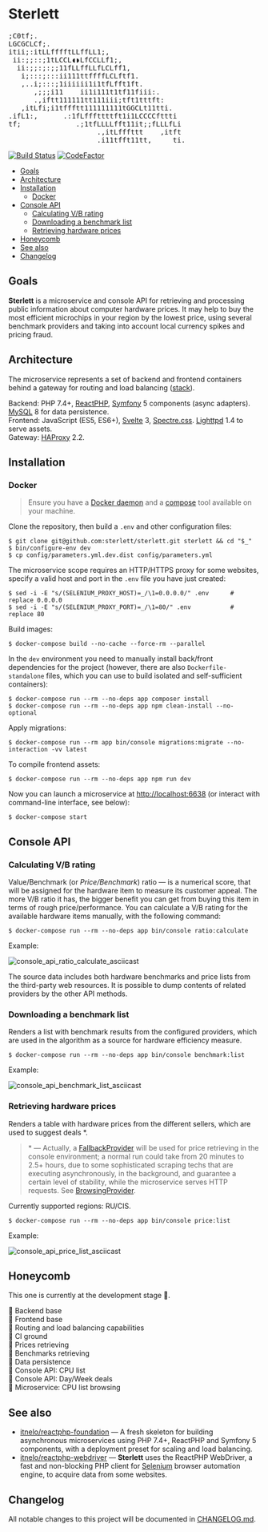 
# Sterlett

<pre>
;C0tf;.
LGCGCLCf;.
itii;:itLLfffftLLffLL1;,
 ii:;;::;1tLCCL◖◗LfCCLLf1;,
  ii:;;:;:;;11fLLffLLfLCLff1,
   i;:::;:::ii111ttffffLCLftf1.
   ,..i;:::;1iiiiii1i1tfLfft1ft.
      ,;;;i11    ii1i111t1tf11fiii:.
      .,iftt111111tt111iii;tft1tttft:
   ,itLfi;i1tffftt111111111tGGCLt11tti.
.ifL1:,      .:1fLfffttttft1i1LCCCCfttti
tf;             .;1tfLLLLfft11it;;fLLLfLi
                     .,itLfffttt    ,itft
                     .i11tfft11tt,     ti.
</pre>

[![Build Status](https://travis-ci.com/sterlett/sterlett.svg?branch=0.x)](https://travis-ci.com/sterlett/sterlett)
[![CodeFactor](https://www.codefactor.io/repository/github/sterlett/sterlett/badge/0.x)](https://www.codefactor.io/repository/github/sterlett/sterlett/overview/0.x)

- [Goals](#goals)
- [Architecture](#architecture)
- [Installation](#installation)
    - [Docker](#docker)
- [Console API](#console-api)
    - [Calculating V/B rating](#calculating-vb-rating)
    - [Downloading a benchmark list](#downloading-a-benchmark-list)
    - [Retrieving hardware prices](#retrieving-hardware-prices)
- [Honeycomb](#honeycomb)
- [See also](#see-also)
- [Changelog](#changelog)

## Goals

**Sterlett** is a microservice and console API for retrieving and processing public information
about computer hardware prices. It may help to buy the most efficient microchips in your region
by the lowest price, using several benchmark providers and taking into account local currency spikes
and pricing fraud.

## Architecture

The microservice represents a set of backend and frontend containers behind a gateway
for routing and load balancing ([stack](https://github.com/itnelo/reactphp-foundation#docker-swarm)).

Backend: PHP 7.4+, [ReactPHP](https://github.com/reactphp/reactphp), 
[Symfony](https://github.com/symfony/symfony) 5 components (async adapters).
[MySQL](https://dev.mysql.com/doc/refman/8.0/en) 8 for data persistence. \
Frontend: JavaScript (ES5, ES6+), [Svelte](https://github.com/sveltejs/svelte) 3,
[Spectre.css](https://github.com/picturepan2/spectre). [Lighttpd](https://lighttpd.net) 1.4 to serve assets. \
Gateway: [HAProxy](https://www.haproxy.com) 2.2.

## Installation

### Docker

> Ensure you have a [Docker daemon](https://docs.docker.com/get-docker) and a [compose](https://docs.docker.com/compose)
> tool available on your machine.

Clone the repository, then build a `.env` and other configuration files:

```
$ git clone git@github.com:sterlett/sterlett.git sterlett && cd "$_"
$ bin/configure-env dev
$ cp config/parameters.yml.dev.dist config/parameters.yml
```

The microservice scope requires an HTTP/HTTPS proxy for some websites, specify a valid host and port in the `.env` file
you have just created:

```
$ sed -i -E "s/(SELENIUM_PROXY_HOST)=_/\1=0.0.0.0/" .env      # replace 0.0.0.0
$ sed -i -E "s/(SELENIUM_PROXY_PORT)=_/\1=80/" .env           # replace 80
```

Build images:

```
$ docker-compose build --no-cache --force-rm --parallel
```

In the `dev` environment you need to manually install back/front dependencies for the project (however, there are also
`Dockerfile-standalone` files, which you can use to build isolated and self-sufficient containers):

```
$ docker-compose run --rm --no-deps app composer install
$ docker-compose run --rm --no-deps app npm clean-install --no-optional
```

Apply migrations:

```
$ docker-compose run --rm app bin/console migrations:migrate --no-interaction -vv latest
```

To compile frontend assets:

```
$ docker-compose run --rm --no-deps app npm run dev
```

Now you can launch a microservice at [http://localhost:6638](http://localhost:6638/stats) (or interact with
command-line interface, see below):

```
$ docker-compose start
```

## Console API

### Calculating V/B rating

Value/Benchmark (or _Price/Benchmark_) ratio — is a numerical score, that will be assigned for the hardware item to
measure its customer appeal. The more V/B ratio it has, the bigger benefit you can get from buying this item in
terms of rough price/performance. You can calculate a V/B rating for the available hardware items manually, with the
following command:

```
$ docker-compose run --rm --no-deps app bin/console ratio:calculate
```

Example:

![console_api_ratio_calculate_asciicast](.github/images/console-api-ratio-calculate.gif)

The source data includes both hardware benchmarks and price lists from the third-party web resources. It is possible to
dump contents of related providers by the other API methods.

### Downloading a benchmark list

Renders a list with benchmark results from the configured providers, which are used in the algorithm as a source
for hardware efficiency measure.

```
$ docker-compose run --rm --no-deps app bin/console benchmark:list
```

Example:

![console_api_benchmark_list_asciicast](.github/images/console-api-benchmark-list.gif)

### Retrieving hardware prices

Renders a table with hardware prices from the different sellers, which are used to suggest deals *.

> \* — Actually, a [FallbackProvider](src/back/Hardware/Price/Provider/HardPrice/FallbackProvider.php) will be used for
> price retrieving in the console environment; a normal run could take from 20 minutes to 2.5+ hours, due to some
> sophisticated scraping techs that are executing asynchronously, in the background, and guarantee a certain level of
> stability, while the microservice serves HTTP requests. See [BrowsingProvider](src/back/Hardware/Price/Provider/HardPrice/BrowsingProvider.php).

Currently supported regions: RU/CIS.

```
$ docker-compose run --rm --no-deps app bin/console price:list
```

Example:

![console_api_price_list_asciicast](.github/images/console-api-price-list.gif)

## Honeycomb

This one is currently at the development stage :honeybee:.

:honey_pot: Backend base \
:honey_pot: Frontend base \
:honey_pot: Routing and load balancing capabilities \
:honey_pot: CI ground \
:honey_pot: Prices retrieving \
:honey_pot: Benchmarks retrieving \
:honey_pot: Data persistence \
:honey_pot: Console API: CPU list \
:black_square_button: Console API: Day/Week deals \
:black_square_button: Microservice: CPU list browsing

## See also

- [itnelo/reactphp-foundation](https://github.com/itnelo/reactphp-foundation) — A fresh skeleton
for building asynchronous microservices using PHP 7.4+, ReactPHP and Symfony 5 components,
with a deployment preset for scaling and load balancing.
- [itnelo/reactphp-webdriver](https://github.com/itnelo/reactphp-webdriver) — **Sterlett** uses the ReactPHP WebDriver,
a fast and non-blocking PHP client for [Selenium](https://www.selenium.dev) browser automation engine,
to acquire data from some websites.

## Changelog

All notable changes to this project will be documented in [CHANGELOG.md](CHANGELOG.md).